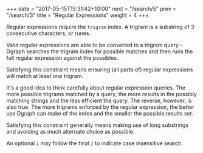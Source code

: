 +++
date = "2017-05-15T15:31:42+10:00"
next = "/search/5"
prev = "/search/3"
title = "Regular Expressions"
weight = 4
+++

Regular expressions require the `trigram` index.  A trigram is a substring of 3 consecutive characters, or runes.  

Valid regular expressions are able to be converted to a trigram query - Dgraph searches the trigram index for possible matches and then runs the full regular expression against the possibles.  

Satisfying this constraint means ensuring (all parts of) regular expressions will match at least one trigram.

It's a good idea to think carefully about regular expression queries.  The more possible trigrams matched by a query, the more results in the possibly matching strings and the less efficient the query.  The reverse, however, is also true.  The more trigrams enforced by the regular expression, the better use Dgraph can make of the index and the smaller the possible results set.

Satisfying this constraint generally means making use of long substrings and avoiding as much alternate choice as possible.

An optional `i` may follow the final `/` to indicate case insensitive search.
